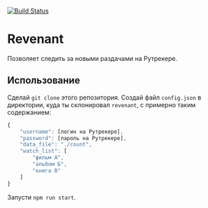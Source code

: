 [![Build Status](https://travis-ci.org/nikityy/revenant.svg?branch=master)](https://travis-ci.org/nikityy/revenant)

# Revenant
Позволяет следить за новыми раздачами на Рутрекере.

## Использование
Сделай `git clone` этого репозитория. Создай файл `config.json` в директории, куда ты склонировал `revenant`, c примерно таким содержанием:
```js
{
    "username": [логин на Рутрекере],
    "password": [пароль на Рутрекере],
    "data_file": "./count",
    "watch_list": [
        "фильм А",
        "альбом Б",
        "книга В"
    ]
}
```

Запусти `npm run start`.

